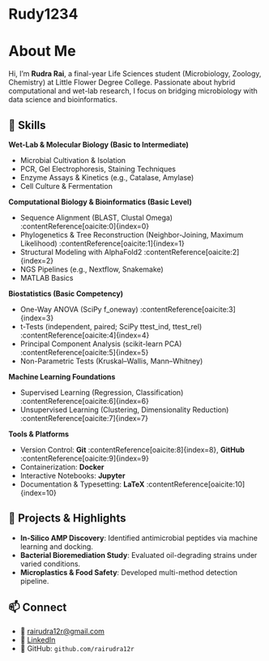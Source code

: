 # Rudy1234
# About Me

Hi, I’m **Rudra Rai**, a final-year Life Sciences student (Microbiology, Zoology, Chemistry) at Little Flower Degree College. Passionate about hybrid computational and wet-lab research, I focus on bridging microbiology with data science and bioinformatics.

## 🔧 Skills

**Wet-Lab & Molecular Biology (Basic to Intermediate)**  
- Microbial Cultivation & Isolation  
- PCR, Gel Electrophoresis, Staining Techniques  
- Enzyme Assays & Kinetics (e.g., Catalase, Amylase)  
- Cell Culture & Fermentation  

**Computational Biology & Bioinformatics (Basic Level)**  
- Sequence Alignment (BLAST, Clustal Omega) :contentReference[oaicite:0]{index=0}  
- Phylogenetics & Tree Reconstruction (Neighbor-Joining, Maximum Likelihood) :contentReference[oaicite:1]{index=1}  
- Structural Modeling with AlphaFold2 :contentReference[oaicite:2]{index=2}  
- NGS Pipelines (e.g., Nextflow, Snakemake)
- MATLAB Basics   

**Biostatistics (Basic Competency)**  
- One-Way ANOVA (SciPy f_oneway) :contentReference[oaicite:3]{index=3}  
- t-Tests (independent, paired; SciPy ttest_ind, ttest_rel) :contentReference[oaicite:4]{index=4}  
- Principal Component Analysis (scikit-learn PCA) :contentReference[oaicite:5]{index=5}  
- Non-Parametric Tests (Kruskal–Wallis, Mann–Whitney)

**Machine Learning Foundations**  
- Supervised Learning (Regression, Classification) :contentReference[oaicite:6]{index=6}  
- Unsupervised Learning (Clustering, Dimensionality Reduction) :contentReference[oaicite:7]{index=7}  

**Tools & Platforms**  
- Version Control: **Git** :contentReference[oaicite:8]{index=8}, **GitHub** :contentReference[oaicite:9]{index=9}  
- Containerization: **Docker**   
- Interactive Notebooks: **Jupyter**   
- Documentation & Typesetting: **LaTeX** :contentReference[oaicite:10]{index=10}  

## 📂 Projects & Highlights

- **In-Silico AMP Discovery**: Identified antimicrobial peptides via machine learning and docking.  
- **Bacterial Bioremediation Study**: Evaluated oil-degrading strains under varied conditions.  
- **Microplastics & Food Safety**: Developed multi-method detection pipeline.

## 📫 Connect

- 📧 rairudra12r@gmail.com  
- 🔗 [LinkedIn](https://www.linkedin.com/in/rudra-rai)  
- 🐙 GitHub: `github.com/rairudra12r`

